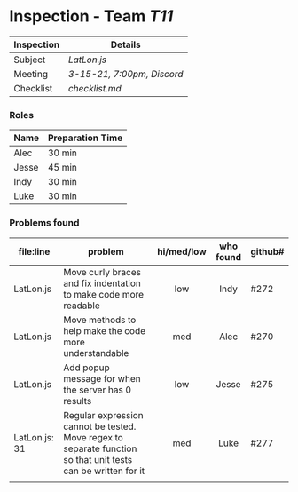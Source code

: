 # Inspection - Team *T11* 
 
| Inspection | Details |
| ----- | ----- |
| Subject | *LatLon.js* |
| Meeting | *3-15-21, 7:00pm, Discord* |
| Checklist | *checklist.md* |

### Roles

| Name | Preparation Time |
| ---- | ---------------- |
| Alec | 30 min |
| Jesse | 45 min |
| Indy | 30 min |
| Luke | 30 min |

### Problems found

| file:line | problem | hi/med/low | who found | github#  |
| --- | --- | :---: | :---: | --- |
| LatLon.js | Move curly braces and fix indentation to make code more readable | low | Indy| #272|
| LatLon.js | Move methods to help make the code more understandable | med | Alec | #270|
| LatLon.js | Add popup message for when the server has 0 results | low  | Jesse | #275 |
| LatLon.js: 31 | Regular expression cannot be tested. Move regex to separate function so that unit tests can be written for it | med | Luke | #277 |
| | | | | | 
